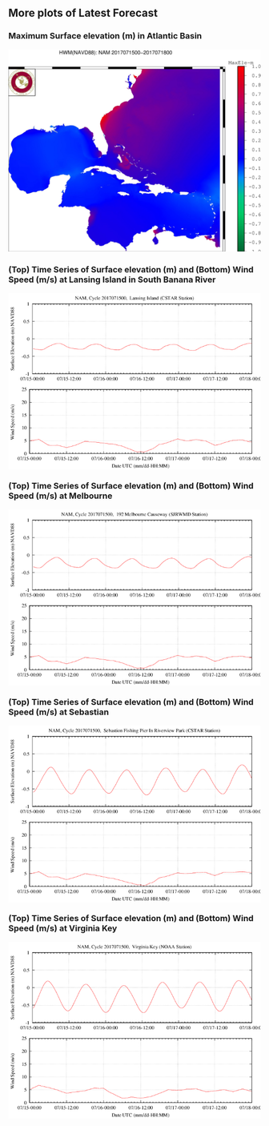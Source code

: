## More plots of Latest Forecast

### Maximum Surface elevation (m) in Atlantic Basin 

<p align="center">
  <img  src="/plots/plot10001.jpg" width="600" >
</p>

### (Top) Time Series of Surface elevation (m) and (Bottom) Wind Speed (m/s) at Lansing Island in South Banana River

<p align="center">
  <img align="top" src="/plots/EW_Lansing_Island.png" width="600">
</p>

### (Top) Time Series of Surface elevation (m) and (Bottom) Wind Speed (m/s) at Melbourne

<p align="center">
  <img align="top" src="/plots/EW_Melbourne_Cause_way.png" width="600">
</p>

### (Top) Time Series of Surface elevation (m) and (Bottom) Wind Speed (m/s) at Sebastian 

<p align="center">
  <img align="top" src="/plots/EW_Sebastion_fishing_pier.png" width="600">
</p>

### (Top) Time Series of Surface elevation (m) and (Bottom) Wind Speed (m/s) at Virginia Key

<p align="center">
  <img align="top" src="/plots/EW_Virginia_Key.png" width="600">
</p>
